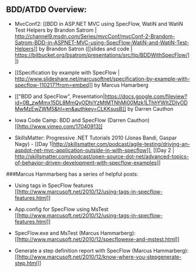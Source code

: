 ## BDD/ATDD Overview:

* MvcConf2: [[BDD in ASP.NET MVC using SpecFlow, WatiN and WatiN Test Helpers by Brandon Satrom | http://channel9.msdn.com/Series/mvcConf/mvcConf-2-Brandom-Satrom-BDD-in-ASPNET-MVC-using-SpecFlow-WatiN-and-WatiN-Test-Helpers]] by Brandon Satron ([[slides and code | https://bitbucket.org/bsatrom/presentations/src/tip/BDDWithSpecFlow/]])

* [[Specification by example with SpecFlow | http://www.slideshare.net/marcusoftnet/specification-by-example-with-specflow-110217?from=embed]] by Marcus Hamarberg

* [["BDD and SpecFlow", Presentation|https://docs.google.com/fileview?id=0B_zwMmx15DL8MmQyODhiYzMtMTNhMi00Mzk1LThhYWItZDIyODMwMzEwZWM5&hl=en&authkey=CLKKsusB]] by Darren Cauthon

* Iowa Code Camp: BDD and SpecFlow (Darren Cauthon) [[http://www.vimeo.com/17040913]]

* SkillsMatter: Progressive .NET Tutorials 2010 (Jonas Bandi, Gaspar Nagy) - [[Day 1|http://skillsmatter.com/podcast/agile-testing/driving-an-aspdot-net-mvc-application-outside-in-with-specflow]], [[Day 2 | http://skillsmatter.com/podcast/open-source-dot-net/advanced-topics-of-behavior-driven-development-with-specflow-examples]]


###Marcus Hammarberg has a series of helpful posts:

* Using tags in SpecFlow features [[http://www.marcusoft.net/2010/12/using-tags-in-specflow-features.html]]

* App.config for SpecFlow using MsTest [[http://www.marcusoft.net/2010/12/using-tags-in-specflow-features.html]]

* SpecFlow.exe and MsTest (Marcus Hammarberg): [[http://www.marcusoft.net/2010/12/specflowexe-and-mstest.html]]

* Generate a step definition report with SpecFlow (Marcus Hammarberg): [[http://www.marcusoft.net/2010/12/know-where-you-stepgenerate-step.html]]